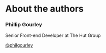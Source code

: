 About the authors
=====================================

### Phillip Gourley

Senior Front-end Developer at The Hut Group

[@philgourley](https://twitter.com/philgourley)

